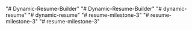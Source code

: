 "# Dynamic-Resume-Builder" 
"# Dynamic-Resume-Builder" 
"# dynamic-resume" 
"# dynamic-resume" 
"# resume-milestone-3" 
"# resume-milestone-3" 
"# resume-milestone-3" 
